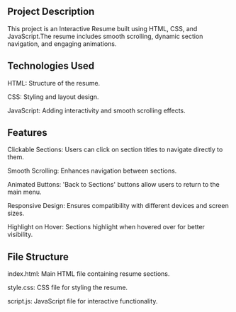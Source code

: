 ## Project Description
This project is an Interactive Resume built using HTML, CSS, and JavaScript.The resume includes smooth scrolling, dynamic section navigation, and engaging animations.


## Technologies Used
HTML: Structure of the resume.

CSS: Styling and layout design.

JavaScript: Adding interactivity and smooth scrolling effects.


## Features
Clickable Sections: Users can click on section titles to navigate directly to them.

Smooth Scrolling: Enhances navigation between sections.

Animated Buttons: 'Back to Sections' buttons allow users to return to the main menu.

Responsive Design: Ensures compatibility with different devices and screen sizes.

Highlight on Hover: Sections highlight when hovered over for better visibility.


## File Structure
index.html: Main HTML file containing resume sections.

style.css: CSS file for styling the resume.

script.js: JavaScript file for interactive functionality.
